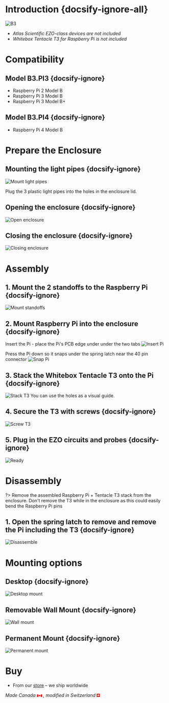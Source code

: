 # Introduction {docsify-ignore-all}

![B3](/_media/b3-overview.png)

* _Atlas Scientific EZO-class devices are not included_
* _Whitebox Tentacle T3 for Raspberry Pi is not included_


# Compatibility
## Model B3.PI3 {docsify-ignore}
* Raspberry Pi 2 Model B
* Raspberry Pi 3 Model B
* Raspberry Pi 3 Model B+

## Model B3.PI4 {docsify-ignore}
* Raspberry Pi 4 Model B


# Prepare the Enclosure

## Mounting the light pipes {docsify-ignore}
![Mount light pipes](/_media/b3-light-pipes.png)

Plug the 3 plastic light pipes into the holes in the enclosure lid.

## Opening the enclosure {docsify-ignore}
![Open enclosure](/_media/b3-open.png)

## Closing the enclosure {docsify-ignore}
![Closing enclosure](/_media/b3-close.png)

# Assembly

## 1. Mount the 2 standoffs to the Raspberry Pi {docsify-ignore}
![Mount standoffs](/_media/b3-pi-standoffs.png)

## 2. Mount Raspberry Pi into the enclosure {docsify-ignore}
Insert the Pi - place the Pi's PCB edge under under the two tabs
![Insert Pi](/_media/b3-pi-insert.png)

Press the Pi down so it snaps under the spring latch near the 40 pin connector
![Snap Pi](/_media/b3-pi-snap.png)

## 3. Stack the Whitebox Tentacle T3 onto the Pi {docsify-ignore}
![Stack T3](/_media/b3-t3-stack.png)
You can use the holes as a visual guide.

## 4. Secure the T3 with screws {docsify-ignore}
![Screw T3](/_media/b3-t3-screw.png)

## 5. Plug in the EZO circuits and probes {docsify-ignore}
![Ready](/_media/b3-ready.png)

# Disassembly

?> Remove the assembled Raspberry Pi + Tentacle T3 stack from the enclosure. Don't remove the T3 while in the enclosure as this could easily bend the Raspberry Pi pins

## 1. Open the spring latch to remove and remove the Pi including the T3 {docsify-ignore}
![Disassemble](/_media/b3-disassemble.png)

# Mounting options

## Desktop {docsify-ignore}
![Desktop mount](/_media/b3-desktop-mount.png)

## Removable Wall Mount {docsify-ignore}
![Wall mount](/_media/b3-wall-mount.png)

## Permanent Mount {docsify-ignore}
![Permanent mount](/_media/b3-permanent-mount.png)

# Buy
* From our [<i class="fas fa-shopping-cart"></i> store](https://www.whiteboxes.ch/shop/b3-project-enclosure/) – we ship worldwide


*Made Canada* ![Canada](_media/canada-flag-icon-16.png)  *, modified in Switzerland* ![Switzerland](_media/its-flag-is-a-big-plus.png)
